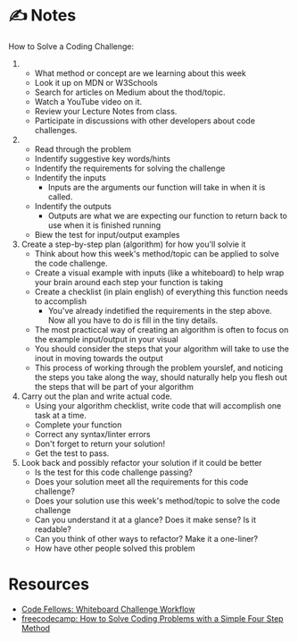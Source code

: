 # ✍️ Notes

How to Solve a Coding Challenge:

1. 
    * What method or concept are we learning about this week
    * Look it up on MDN or W3Schools
    * Search for articles on Medium about the thod/topic.
    * Watch a YouTube video on it.
    * Review your Lecture Notes from class.
    * Participate in discussions with other developers about code challenges. 
2. 
    * Read through the problem
    * Indentify suggestive key words/hints
    * Indentify the requirements for solving the challenge
    * Indentify the inputs
        * Inputs are the arguments our function will take in when it is called.
    * Indentify the outputs
        * Outputs are what we are expecting our function to return back to use when it is finished running
    * Biew the test for input/output examples
3. Create a step-by-step plan (algorithm) for how you'll solvie it
    * Think about how this week's method/topic can be applied to solve the code challenge.
    * Create a visual example with inputs (like a whiteboard) to help wrap your brain around each step your function is taking
    * Create a checklist (in plain english) of everything this function needs to accomplish
        * You've already indetified the requirements in the step above. Now all you have to do is fill in the tiny details.
    * The most practiccal way of creating an algorithm  is often to focus on the example input/output in your visual
    * You should consider the steps that your algorithm will take to use the inout in moving towards the output
    * This process of working through the problem yourslef, and noticing the steps you take along the way, should naturally help you flesh out the steps that will be part of your algorithm
4. Carry out the plan and write actual code.
    * Using your algorithm checklist, write code that will accomplish one task at a time.
    * Complete your function
    * Correct any syntax/linter errors
    * Don't forget to return your solution!
    * Get the test to pass.
5. Look back and possibly refactor your solution if it could be better
    * Is the test for this code challenge passing?
    * Does your solution meet all the requirements for this code challenge?
    * Does your solution use this week's method/topic to solve the code challenge
    * Can you understand it at a glance? Does it make sense? Is it readable?
    * Can you think of other ways to refactor? Make it a one-liner?
    * How have other people solved this problem

# Resources
- [Code Fellows: Whiteboard Challenge Workflow](https://codefellows.github.io/common_curriculum/data_structures_and_algorithms/Whiteboard_Workflow.html)
- [freecodecamp: How to Solve Coding Problems with a Simple Four Step Method ](https://www.freecodecamp.org/news/how-to-solve-coding-problems/)